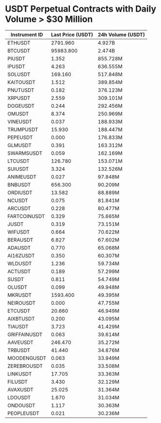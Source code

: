 # USDT Perpetual Contracts with Daily Volume > $30 Million

| Instrument ID | Last Price (USDT) | 24h Volume (USDT) |
|---------------|-------------------|-------------------|
| ETHUSDT | 2791.960 | 4.927B |
| BTCUSDT | 95983.800 | 2.474B |
| PIUSDT | 1.352 | 855.728M |
| IPUSDT | 4.263 | 636.555M |
| SOLUSDT | 169.160 | 517.848M |
| KAITOUSDT | 1.512 | 389.854M |
| PNUTUSDT | 0.182 | 376.123M |
| XRPUSDT | 2.559 | 309.101M |
| DOGEUSDT | 0.244 | 292.456M |
| OMUSDT | 8.374 | 250.969M |
| VINEUSDT | 0.037 | 188.933M |
| TRUMPUSDT | 15.930 | 188.447M |
| PEPEUSDT | 0.000 | 176.833M |
| GLMUSDT | 0.391 | 163.312M |
| SWARMSUSDT | 0.059 | 162.169M |
| LTCUSDT | 126.780 | 153.071M |
| SUIUSDT | 3.324 | 132.526M |
| ANIMEUSDT | 0.027 | 97.848M |
| BNBUSDT | 656.300 | 90.209M |
| ORDIUSDT | 13.582 | 88.889M |
| NCUSDT | 0.075 | 81.841M |
| ARCUSDT | 0.228 | 80.477M |
| FARTCOINUSDT | 0.329 | 75.665M |
| JUSDT | 0.319 | 73.151M |
| WIFUSDT | 0.664 | 70.622M |
| BERAUSDT | 6.827 | 67.602M |
| ADAUSDT | 0.770 | 65.068M |
| AI16ZUSDT | 0.350 | 60.307M |
| WLDUSDT | 1.236 | 59.734M |
| ACTUSDT | 0.189 | 57.299M |
| SUSDT | 0.811 | 54.749M |
| OLUSDT | 0.099 | 49.948M |
| MKRUSDT | 1593.400 | 49.395M |
| NEIROUSDT | 0.000 | 47.755M |
| ETCUSDT | 20.660 | 46.949M |
| AIXBTUSDT | 0.200 | 43.095M |
| TIAUSDT | 3.723 | 41.429M |
| GRIFFAINUSDT | 0.063 | 39.614M |
| AAVEUSDT | 246.470 | 35.272M |
| TRBUSDT | 41.440 | 34.876M |
| MOODENGUSDT | 0.063 | 33.949M |
| ZEREBROUSDT | 0.035 | 33.508M |
| LINKUSDT | 17.705 | 33.363M |
| FILUSDT | 3.430 | 32.129M |
| AVAXUSDT | 25.025 | 31.364M |
| LDOUSDT | 1.670 | 31.034M |
| ONDOUSDT | 1.117 | 30.363M |
| PEOPLEUSDT | 0.021 | 30.236M |
